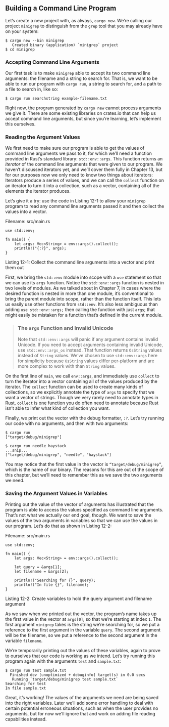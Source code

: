 ## Building a Command Line Program

Let’s create a new project with, as always, `cargo new`. We’re calling our
project `minigrep` to distinguish from the `grep` tool that you may already
have on your system:

```
$ cargo new --bin minigrep
   Created binary (application) `minigrep` project
$ cd minigrep
```

### Accepting Command Line Arguments

Our first task is to make `minigrep` able to accept its two command line
arguments: the filename and a string to search for. That is, we want to be able
to run our program with `cargo run`, a string to search for, and a path to a
file to search in, like so:

```
$ cargo run searchstring example-filename.txt
```

Right now, the program generated by `cargo new` cannot process arguments we
give it. There are some existing libraries on crates.io that can help us accept
command line arguments, but since you’re learning, let’s implement this
ourselves.

### Reading the Argument Values

We first need to make sure our program is able to get the values of command
line arguments we pass to it, for which we’ll need a function provided in
Rust’s standard library: `std::env::args`. This function returns an *iterator*
of the command line arguments that were given to our program. We haven’t
discussed iterators yet, and we’ll cover them fully in Chapter 13, but for our
purposes now we only need to know two things about iterators: Iterators produce
a series of values, and we can call the `collect` function on an iterator to
turn it into a collection, such as a vector, containing all of the elements the
iterator produces.

Let’s give it a try: use the code in Listing 12-1 to allow your `minigrep`
program to read any command line arguments passed it and then collect the
values into a vector.

Filename: src/main.rs

```
use std::env;

fn main() {
    let args: Vec<String> = env::args().collect();
    println!("{:?}", args);
}
```

Listing 12-1: Collect the command line arguments into a vector and print them
out

First, we bring the `std::env` module into scope with a `use` statement so that
we can use its `args` function. Notice the `std::env::args` function is nested
in two levels of modules. As we talked about in Chapter 7, in cases where the
desired function is nested in more than one module, it’s conventional to bring
the parent module into scope, rather than the function itself. This lets us
easily use other functions from `std::env`. It’s also less ambiguous than
adding `use std::env::args;` then calling the function with just `args`; that
might easily be mistaken for a function that’s defined in the current module.

> ### The `args` Function and Invalid Unicode
>
> Note that `std::env::args` will panic if any argument contains invalid
> Unicode. If you need to accept arguments containing invalid Unicode, use
> `std::env::args_os` instead. That function returns `OsString` values instead
> of `String` values. We’ve chosen to use `std::env::args` here for simplicity
> because `OsString` values differ per-platform and are more complex to work
> with than `String` values.

On the first line of `main`, we call `env::args`, and immediately use `collect`
to turn the iterator into a vector containing all of the values produced by the
iterator. The `collect` function can be used to create many kinds of
collections, so we explicitly annotate the type of `args` to specify that we
want a vector of strings. Though we very rarely need to annotate types in Rust,
`collect` is one function you do often need to annotate because Rust isn’t able
to infer what kind of collection you want.

Finally, we print out the vector with the debug formatter, `:?`. Let’s try
running our code with no arguments, and then with two arguments:

```
$ cargo run
["target/debug/minigrep"]

$ cargo run needle haystack
...snip...
["target/debug/minigrep", "needle", "haystack"]
```

You may notice that the first value in the vector is `“target/debug/minigrep”`,
which is the name of our binary. The reasons for this are out of the scope of
this chapter, but we’ll need to remember this as we save the two arguments we
need.

### Saving the Argument Values in Variables

Printing out the value of the vector of arguments has illustrated that the
program is able to access the values specified as command line arguments.
That’s not what we actually our end goal, though. We want to save the values of
the two arguments in variables so that we can use the values in our program.
Let’s do that as shown in Listing 12-2:

Filename: src/main.rs

```
use std::env;

fn main() {
    let args: Vec<String> = env::args().collect();

    let query = &args[1];
    let filename = &args[2];

    println!("Searching for {}", query);
    println!("In file {}", filename);
}
```

Listing 12-2: Create variables to hold the query argument and filename argument

As we saw when we printed out the vector, the program’s name takes up the first
value in the vector at `args[0]`, so that we’re starting at index `1`. The
first argument `minigrep` takes is the string we’re searching for, so we put a
reference to the first argument in the variable `query`. The second argument
will be the filename, so we put a reference to the second argument in the
variable `filename`.

We’re temporarily printing out the values of these variables, again to prove to
ourselves that our code is working as we intend. Let’s try running this program
again with the arguments `test` and `sample.txt`:

```
$ cargo run test sample.txt
  Finished dev [unoptimized + debuginfo] target(s) in 0.0 secs
   Running `target/debug/minigrep test sample.txt`
Searching for test
In file sample.txt
```

Great, it’s working! The values of the arguments we need are being saved into
the right variables. Later we’ll add some error handling to deal with certain
potential erroneous situations, such as when the user provides no arguments,
but for now we’ll ignore that and work on adding file reading capabilities
instead.

